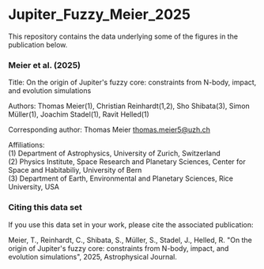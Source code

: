 # Jupiter_Fuzzy_Meier_2025

This repository contains the data underlying some of the figures in the publication below.

### Meier et al. (2025)

Title: On the origin of Jupiter's fuzzy core: constraints from N-body, impact, and evolution simulations

Authors: Thomas Meier(1), Christian Reinhardt(1,2), Sho Shibata(3), Simon Müller(1), Joachim Stadel(1), Ravit Helled(1)

Corresponding author: Thomas Meier <thomas.meier5@uzh.ch>

Affiliations:\
(1) Department of Astrophysics, University of Zurich, Switzerland\
(2) Physics Institute, Space Research and Planetary Sciences, Center for Space and Habitabiliy, University of Bern\
(3) Department of Earth, Environmental and Planetary Sciences, Rice University, USA

### Citing this data set

If you use this data set in your work, please cite the associated publication:

Meier, T., Reinhardt, C., Shibata, S., Müller, S., Stadel, J., Helled, R. "On the origin of Jupiter's fuzzy core: constraints from N-body, impact, and evolution simulations", 2025, Astrophysical Journal.